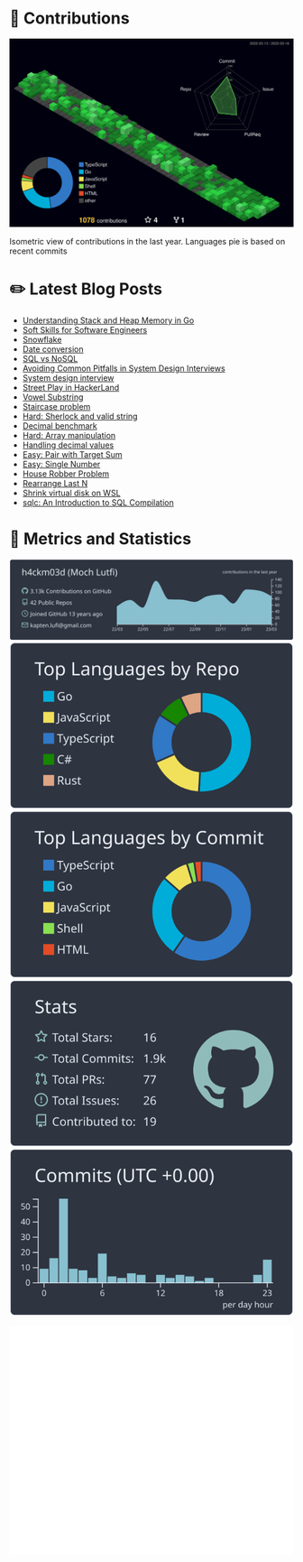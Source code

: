 # :sparkling_heart: Contributions

<a href="./profile-3d-contrib/profile-night-green.svg">
    <img width="900em" src="./profile-3d-contrib/profile-night-green.svg">
</a>

Isometric view of contributions in the last year. Languages pie is based on recent commits

# :pencil2: Latest Blog Posts

<!-- BLOG-POST-LIST:START -->
- [Understanding Stack and Heap Memory in Go](https://lumochift.org/blog/practical-go/stack-heap)
- [Soft Skills for Software Engineers](https://lumochift.org/blog/career/softskill-swe)
- [Snowflake](https://lumochift.org/blog/general/snowflake)
- [Date conversion](https://lumochift.org/blog/practical-go/dateconversion)
- [SQL vs NoSQL](https://lumochift.org/blog/general/sqlvsnosql)
- [Avoiding Common Pitfalls in System Design Interviews](https://lumochift.org/blog/career/tips-sdi)
- [System design interview](https://lumochift.org/blog/career/system-design-interview)
- [Street Play in HackerLand](https://lumochift.org/blog/cp/lightshow)
- [Vowel Substring](https://lumochift.org/blog/pattern/sliding-windows/vowelsubstring)
- [Staircase problem](https://lumochift.org/blog/dp/staircase)
- [Hard: Sherlock and valid string](https://lumochift.org/blog/cp/sherlock-and-valid-string)
- [Decimal benchmark](https://lumochift.org/blog/showdown-go/decimal-benchmark)
- [Hard: Array manipulation](https://lumochift.org/blog/cp/array-manipulation)
- [Handling decimal values](https://lumochift.org/blog/practical-go/handling-decimal)
- [Easy: Pair with Target Sum](https://lumochift.org/blog/pattern/two-pointer/pair-with-target)
- [Easy: Single Number](https://lumochift.org/blog/pattern/xor/single-number)
- [House Robber Problem](https://lumochift.org/blog/dp/house-robber)
- [Rearrange Last N](https://lumochift.org/blog/dsa/linked-list/rearrangeLastN)
- [Shrink virtual disk on WSL](https://lumochift.org/blog/snippets/shrink-wsl-disk)
- [sqlc: An Introduction to SQL Compilation](https://lumochift.org/blog/practical-go/sqlc-intro)
<!-- BLOG-POST-LIST:END -->

# :dizzy: Metrics and Statistics

![profile-details](profile-summary-card-output/nord_dark/0-profile-details.svg)
![stats](profile-summary-card-output/nord_dark/1-repos-per-language.svg)
![most-commit-language](profile-summary-card-output/nord_dark/2-most-commit-language.svg)
![stats](profile-summary-card-output/nord_dark/3-stats.svg)
![productive-time](profile-summary-card-output/nord_dark/4-productive-time.svg)

<img width="625em" src="./github-metrics.svg" />
